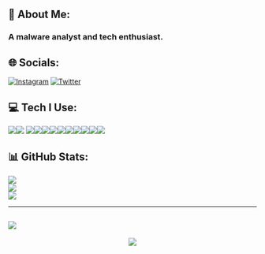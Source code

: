 ## 💫 About Me:
### A malware analyst and tech enthusiast. 


## 🌐 Socials:
[![Instagram](https://ziadoua.github.io/m3-Markdown-Badges/badges/Instagram/instagram1.svg)](https://instagram.com/unc.avik) [![Twitter](https://ziadoua.github.io/m3-Markdown-Badges/badges/Twitter/twitter1.svg)](https://x.com/masterculprit) 

## 💻 Tech I Use:
<img src="https://ziadoua.github.io/m3-Markdown-Badges/badges/Windows/windows1.svg"><img src="https://ziadoua.github.io/m3-Markdown-Badges/badges/Android/android1.svg"> <img src="https://github.com/ziadOUA/m3-Markdown-Badges/blob/master/badges/Firefox/firefox1.svg"><img src="https://github.com/ziadOUA/m3-Markdown-Badges/blob/master/badges/VisualStudio/visualstudio1.svg"><img src="https://github.com/ziadOUA/m3-Markdown-Badges/blob/master/badges/Python/python1.svg"><img src="https://github.com/ziadOUA/m3-Markdown-Badges/blob/master/badges/NodeJS/nodejs1.svg"><img src="https://github.com/ziadOUA/m3-Markdown-Badges/blob/master/badges/HTML/html1.svg"><img src="https://github.com/ziadOUA/m3-Markdown-Badges/blob/master/badges/Docker/docker1.svg"><img src="https://github.com/ziadOUA/m3-Markdown-Badges/blob/master/badges/Cloudflare/cloudflare1.svg"><img src="https://github.com/ziadOUA/m3-Markdown-Badges/blob/master/badges/Heroku/heroku1.svg"><img src="https://github.com/ziadOUA/m3-Markdown-Badges/blob/master/badges/Vercel/vercel1.svg"><img src="https://github.com/ziadOUA/m3-Markdown-Badges/blob/master/badges/Figma/figma1.svg">

## 📊 GitHub Stats:
![](https://github-readme-stats.vercel.app/api?username=avik-o1&theme=neon&hide_border=true&include_all_commits=true&count_private=true)<br/>
![](https://github-readme-streak-stats.herokuapp.com/?user=avik-o1&theme=neon&hide_border=true)<br/>
![](https://github-readme-stats.vercel.app/api/top-langs/?username=avik-o1&theme=neon&hide_border=true&include_all_commits=true&count_private=true)

---
[![](https://visitcount.itsvg.in/api?id=avik-o1&icon=0&color=6)](https://visitcount.itsvg.in)
---
   </a>
<p align="center">  
        <img src="https://raw.githubusercontent.com/catppuccin/catppuccin/main/assets/footers/gray0_ctp_on_line.svg?sanitize=true" />
</p>